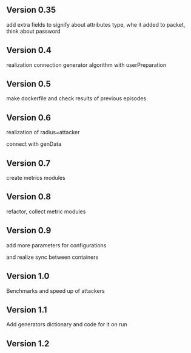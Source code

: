 ## Version 0.35
add extra fields to signify about attributes type, whe it added to packet,
think about password

## Version 0.4
realization connection generator algorithm with userPreparation

## Version 0.5
make dockerfile and check results of previous episodes

## Version 0.6 
realization of radius=attacker

connect with genData

## Version 0.7
create metrics modules

## Version 0.8 
refactor, collect metric modules

## Version 0.9 
add more parameters for configurations

and realize sync between containers

## Version 1.0
Benchmarks and speed up of attackers

## Version 1.1
Add generators dictionary and code for it on run

## Version 1.2

